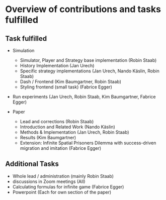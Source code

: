 # Overview of contributions and tasks fulfilled
## Task fulfilled

- Simulation 
  - Simulator, Player and Strategy base implementation (Robin Staab)
  - History Implementation (Jan Urech)
  - Specific strategy implementations (Jan Urech, Nando Käslin, Robin Staab)
  - Dash / Frontend (Kim Baumgartner, Robin Staab)
  - Styling frontend (small task) (Fabrice Egger)

- Run experiments (Jan Urech, Robin Staab, Kim Baumgartner, Fabrice Egger)

- Paper
  - Lead and corrections (Robin Staab)
  - Introduction and Related Work (Nando Käslin)
  - Methods & Implementation (Jan Urech, Robin Staab)
  - Results (Kim Baumgartner)
  - Extension: Infinite Spatial Prisoners Dilemma with success-driven
    migration and imitation (Fabrice Egger)

## Additional Tasks

- Whole lead / administration (mainly Robin Staab)
- discussions in Zoom meetings (All)
- Calculating formulas for infinite game (Fabrice Egger)
- Powerpoint (Each for own section of the paper)
